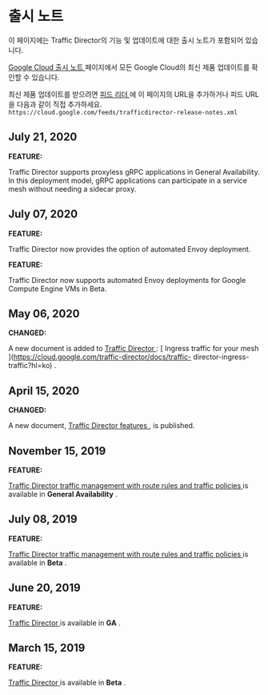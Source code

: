 #  출시 노트

이 페이지에는 Traffic Director의 기능 및 업데이트에 대한 출시 노트가 포함되어 있습니다.

[ Google Cloud 출시 노트 ](https://cloud.google.com/release-notes?hl=ko) 페이지에서 모든
Google Cloud의 최신 제품 업데이트를 확인할 수 있습니다.

최신 제품 업데이트를 받으려면 [ 피드 리더
](https://wikipedia.org/wiki/Comparison_of_feed_aggregators) 에 이 페이지의 URL을
추가하거나 피드 URL을 다음과 같이 직접 추가하세요. `
https://cloud.google.com/feeds/trafficdirector-release-notes.xml `

##  July 21, 2020

**FEATURE:**

Traffic Director supports proxyless gRPC applications in General Availability.
In this deployment model, gRPC applications can participate in a service mesh
without needing a sidecar proxy.

##  July 07, 2020

**FEATURE:**

Traffic Director now provides the option of automated Envoy deployment.

**FEATURE:**

Traffic Director now supports automated Envoy deployments for Google Compute
Engine VMs in Beta.

##  May 06, 2020

**CHANGED:**

A new document is added to [ Traffic Director
](https://cloud.google.com/traffic-director/docs?hl=ko) : [ Ingress traffic
for your mesh ](https://cloud.google.com/traffic-director/docs/traffic-
director-ingress-traffic?hl=ko) .

##  April 15, 2020

**CHANGED:**

A new document, [ Traffic Director features
](https://cloud.google.com/traffic-director/docs/features?hl=ko) , is
published.

##  November 15, 2019

**FEATURE:**

[ Traffic Director traffic management with route rules and traffic policies
](https://cloud.google.com/traffic-director/docs/traffic-control?hl=ko) is
available in **General Availability** .

##  July 08, 2019

**FEATURE:**

[ Traffic Director traffic management with route rules and traffic policies
](https://cloud.google.com/traffic-director/docs/traffic-control?hl=ko) is
available in **Beta** .

##  June 20, 2019

**FEATURE:**

[ Traffic Director ](https://cloud.google.com/traffic-director/docs?hl=ko) is
available in **GA** .

##  March 15, 2019

**FEATURE:**

[ Traffic Director ](https://cloud.google.com/traffic-director/docs?hl=ko) is
available in **Beta** .

